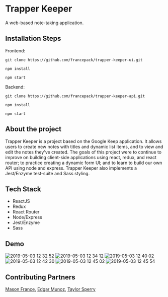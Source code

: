 # Trapper Keeper

A web-based note-taking application.

## Installation Steps

Frontend: 

```git clone https://github.com/francepack/trapper-keeper-ui.git```

```npm install```

```npm start```

Backend: 

```git clone https://github.com/francepack/trapper-keeper-api.git```

```npm install```

```npm start```

## About the project

Trapper Keeper is a project based on the Google Keep application. It allows users to create new notes with titles and dynamic list items, and to view and edit the notes they've created. The goals of this project were to continue to improve on building client-side applications using react, redux, and react router; to practice creating a dynamic form UI; and to learn to build our own API using node and express. Trapper Keeper also implements a Jest/Enzyme test-suite and Sass styling.

## Tech Stack

- ReactJS
- Redux
- React Router
- Node/Express
- Jest/Enzyme
- Sass

## Demo

![2019-05-03 12 32 52](https://user-images.githubusercontent.com/43555476/57159090-5930a300-6da2-11e9-81c7-b791b6a8fbc4.gif)
![2019-05-03 12 34 12](https://user-images.githubusercontent.com/43555476/57159091-5930a300-6da2-11e9-9b2b-bde93eca9df2.gif)
![2019-05-03 12 40 02](https://user-images.githubusercontent.com/43555476/57159092-5930a300-6da2-11e9-8760-00166c8aa3e0.gif)
![2019-05-03 12 42 30](https://user-images.githubusercontent.com/43555476/57159093-5930a300-6da2-11e9-906e-e12cbf238d96.gif)
![2019-05-03 12 45 02](https://user-images.githubusercontent.com/43555476/57159094-5930a300-6da2-11e9-95c0-387c736d13f7.gif)
![2019-05-03 12 45 54](https://user-images.githubusercontent.com/43555476/57159095-5930a300-6da2-11e9-82f5-b75b9d39f8a2.gif)


## Contributing Partners

[Mason France](https://github.com/francepack),
[Edgar Munoz](https://github.com/criteriamor),
[Taylor Sperry](https://github.com/taylorsperry)

